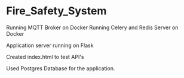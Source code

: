 # Fire_Safety_System

Running MQTT Broker on Docker 
Running Celery and Redis Server on Docker

Application server running on Flask

Created index.html to test API's 

Used Postgres Database for the application.
